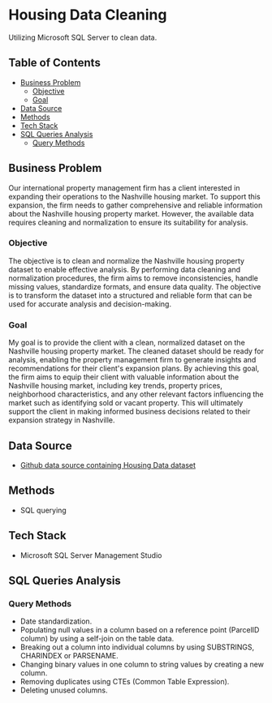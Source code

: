 # Housing Data Cleaning

Utilizing Microsoft SQL Server to clean data.

## Table of Contents
- [Business Problem](#business-problem)
  * [Objective](#objective)
  * [Goal](#goal)
- [Data Source](#data-source)
- [Methods](#methods)
- [Tech Stack](#tech-stack)
- [SQL Queries Analysis](#sql-queries-analysis)
  * [Query Methods](#query-methods)


## Business Problem
Our international property management firm has a client interested in expanding their operations to the Nashville housing market. To support this expansion, the firm needs to gather comprehensive and reliable information about the Nashville housing property market. However, the available data requires cleaning and normalization to ensure its suitability for analysis.

### Objective 
The objective is to clean and normalize the Nashville housing property dataset to enable effective analysis. By performing data cleaning and normalization procedures, the firm aims to remove inconsistencies, handle missing values, standardize formats, and ensure data quality. The objective is to transform the dataset into a structured and reliable form that can be used for accurate analysis and decision-making.

### Goal
My goal is to provide the client with a clean, normalized dataset on the Nashville housing property market. The cleaned dataset should be ready for analysis, enabling the property management firm to generate insights and recommendations for their client's expansion plans. By achieving this goal, the firm aims to equip their client with valuable information about the Nashville housing market, including key trends, property prices, neighborhood characteristics, and any other relevant factors influencing the market such as identifying sold or vacant property. This will ultimately support the client in making informed business decisions related to their expansion strategy in Nashville.

## Data Source
- [Github data source containing Housing Data dataset](https://github.com/AlexTheAnalyst/PortfolioProjects/blob/main/Nashville%20Housing%20Data%20for%20Data%20Cleaning.xlsx)

## Methods
- SQL querying

## Tech Stack
- Microsoft SQL Server Management Studio

## SQL Queries Analysis
### Query Methods
- Date standardization.
- Populating null values in a column based on a reference point (ParcelID column) by using a self-join on the table data.
- Breaking out a column into individual columns by using SUBSTRINGS, CHARINDEX or PARSENAME.
- Changing binary values in one column to string values by creating a new column.
- Removing duplicates using CTEs (Common Table Expression).
- Deleting unused columns.

